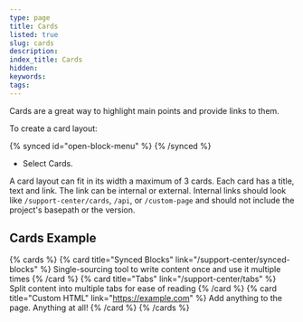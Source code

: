 ```yaml
---
type: page
title: Cards
listed: true
slug: cards
description: 
index_title: Cards
hidden: 
keywords: 
tags: 
---
```


Cards are a great way to highlight main points and provide links to them.

To create a card layout:

{% synced id="open-block-menu" %}
{% /synced %}

- Select Cards.

A card layout can fit in its width a maximum of 3 cards. Each card has a title, text and link. The link can be internal or external. Internal links should look like `/support-center/cards`, `/api`, or `/custom-page` and should not include the project's basepath or the version.

## Cards Example

{% cards %}
{% card title="Synced Blocks" link="/support-center/synced-blocks" %}
Single-sourcing tool to write content once and use it multiple times
{% /card %}
{% card title="Tabs" link="/support-center/tabs" %}
Split content into multiple tabs for ease of reading
{% /card %}
{% card title="Custom HTML" link="https://example.com" %}
Add anything to the page. Anything at all!
{% /card %}
{% /cards %}